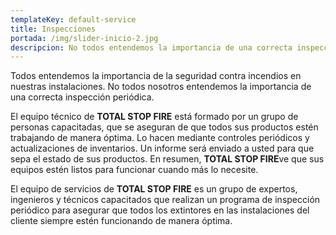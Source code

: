 ```yaml
---
templateKey: default-service
title: Inspecciones
portada: /img/slider-inicio-2.jpg
descripcion: No todos entendemos la importancia de una correcta inspección periódica.
---
```

Todos entendemos la importancia de la seguridad contra incendios en nuestras instalaciones. No todos nosotros entendemos la importancia de una correcta inspección periódica.

El equipo técnico de **TOTAL STOP FIRE** está formado por un grupo de personas capacitadas, que se aseguran de que todos sus productos estén trabajando de manera óptima. Lo hacen mediante controles periódicos y actualizaciones de inventarios. Un informe será enviado a usted para que sepa el estado de sus productos. En resumen, **TOTAL STOP FIRE**ve que sus equipos estén listos para funcionar cuando más lo necesite.

El equipo de servicios de **TOTAL STOP FIRE** es un grupo de expertos, ingenieros y técnicos capacitados que realizan un programa de inspección periódico para asegurar que todos los extintores en las instalaciones del cliente siempre estén funcionando de manera óptima.
